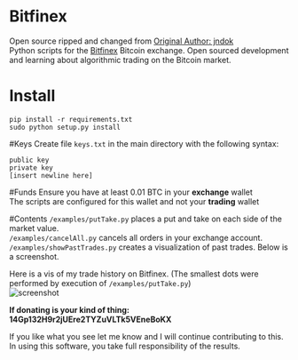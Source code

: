 Bitfinex
========
Open source ripped and changed from [Original Author: jndok](http://jndok.net/bitfinexapi.html)<br>
Python scripts for the [Bitfinex](https://www.Bitfinex.com/) Bitcoin exchange.
Open sourced development and learning about algorithmic trading on the Bitcoin market.<br>


# Install
```pip install -r requirements.txt```<br>
```sudo python setup.py install```

#Keys
Create file ```keys.txt``` in the main directory with the following syntax:

    public key
    private key
    [insert newline here]

#Funds
Ensure you have at least 0.01 BTC in your <b>exchange</b> wallet <br>
The scripts are configured for this wallet and not your <b>trading</b> wallet

#Contents
```/examples/putTake.py``` places a put and take on each side of the market value.<br>
```/examples/cancelAll.py``` cancels all orders in your exchange account.<br>
```/examples/showPastTrades.py``` creates a visualization of past trades. Below is a screenshot. <br>

Here is a vis of my trade history on Bitfinex. (The smallest dots were performed by execution of ```/examples/putTake.py```)<br>
![screenshot](http://i.imgur.com/8PBxnvZ.png)

<b>If donating is your kind of thing: 14Gp132H9r2jUEre2TYZuVLTk5VEneBoKX</b>

If you like what you see let me know and I will continue contributing to this.<br>
In using this software, you take full responsibility of the results.
